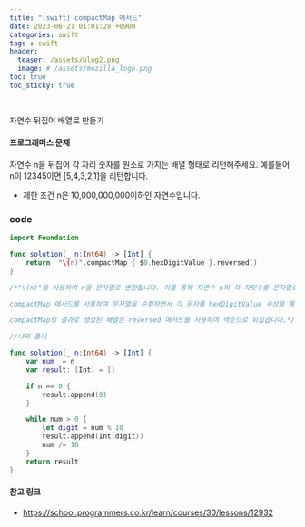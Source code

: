 ```yaml
---
title: "[swift] compactMap 메서드"
date: 2023-06-21 01:01:28 +0900
categories: swift
tags : swift
header:
  teaser: /assets/blog2.png
  image: # /assets/mozilla_logo.png 
toc: true  
toc_sticky: true 

---
```


자연수 뒤집어 배열로 만들기

#### 프로그래머스 문제

자연수 n을 뒤집어 각 자리 숫자를 원소로 가지는 배열 형태로 리턴해주세요. 예를들어 n이 12345이면 [5,4,3,2,1]을 리턴합니다.

- 제한 조건
n은 10,000,000,000이하인 자연수입니다.


### code

```swift
import Foundation

func solution(_ n:Int64) -> [Int] {
    return  "\(n)".compactMap { $0.hexDigitValue }.reversed()
}

/*"\(n)"을 사용하여 n을 문자열로 변환합니다. 이를 통해 자연수 n의 각 자릿수를 문자열로 분리할 수 있습니다.

compactMap 메서드를 사용하여 문자열을 순회하면서 각 문자를 hexDigitValue 속성을 통해 16진수 숫자로 변환합니다. hexDigitValue는 문자가 16진수 숫자인 경우 해당 숫자를 반환하고, 그렇지 않은 경우 nil을 반환합니다.

compactMap의 결과로 생성된 배열은 reversed 메서드를 사용하여 역순으로 뒤집습니다.*/

//나의 풀이

func solution(_ n:Int64) -> [Int] {
    var num  = n
    var result: [Int] = []

    if n == 0 {
        result.append(0)
    }

    while num > 0 {
        let digit = num % 10
        result.append(Int(digit))
        num /= 10
    }
    return result
}


```


#### 참고 링크

- https://school.programmers.co.kr/learn/courses/30/lessons/12932
